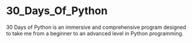 # 30_Days_Of_Python
30 Days of Python is an immersive and comprehensive program designed to take me from a beginner to an advanced level in Python programming.
